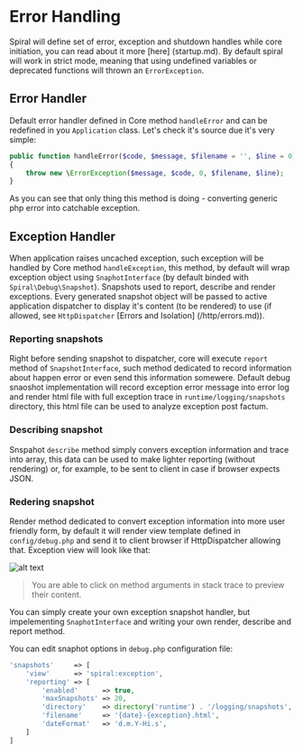 # Error Handling
Spiral will define set of error, exception and shutdown handles while core initiation, you can read about it more [here] (startup.md). By default spiral will work in 
strict mode, meaning that using undefined variables or deprecated functions will thrown an `ErrorException`.

## Error Handler
Default error handler defined in Core method `handleError` and can be redefined in you `Application` class. Let's check it's source due it's very simple:

```php
public function handleError($code, $message, $filename = '', $line = 0)
{
    throw new \ErrorException($message, $code, 0, $filename, $line);
}
```

As you can see that only thing this method is doing - converting generic php error into catchable exception.

## Exception Handler
When application raises uncached exception, such exception will be handled by Core method `handleException`, this method, by default will wrap exception object
using `SnaphotInterface` (by default binded with `Spiral\Debug\Snapshot`). Snapshots used to report, describe and render exceptions. Every generated snapshot
object will be passed to active application dispatcher to display it's content (to be rendered) to use (if allowed, see `HttpDispatcher` [Errors and Isolation] (/http/errors.md)).

### Reporting snapshots
Right before sending snapshot to dispatcher, core will execute `report` method of `SnapshotInterface`, such method dedicated to record information about happen error
or even send this information somewere. Default debug snaoshot implementation will record exception error message into error log and render html file with full exception trace in `runtime/logging/snapshots` directory, this html file can be used to analyze exception post factum.

### Describing snapshot
Snspahot `describe` method simply convers exception information and trace into array, this data can be used to make lighter reporting (without rendering) or, for example,
to be sent to client in case if browser expects JSON.

### Redering snapshot
Render method dedicated to convert exception information into more user friendly form, by default it will render view template defined in `config/debug.php` and send
it to client browser if HttpDispatcher allowing that. Exception view will look like that:

![alt text](https://raw.githubusercontent.com/spiral/guide/master/resources/exception.png)

> You are able to click on method arguments in stack trace to preview their content.

You can simply create your own exception snapshot handler, but impelementing `SnaphotInterface` and writing your own render, describe and report method.

You can edit snaphot options in `debug.php` configuration file:

```php
'snapshots'     => [
    'view'      => 'spiral:exception',
    'reporting' => [
        'enabled'      => true,
        'maxSnapshots' => 20,
        'directory'    => directory('runtime') . '/logging/snapshots',
        'filename'     => '{date}-{exception}.html',
        'dateFormat'   => 'd.m.Y-Hi.s',
    ]
]
```
